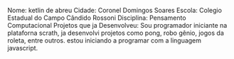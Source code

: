 
Nome: ketlin de abreu
Cidade: Coronel Domingos Soares
Escola: Colegio Estadual do Campo Cândido Rossoni
Disciplina: Pensamento Computacional
Projetos que ja Desenvolveu: Sou programador iniciante na plataforna scrath, ja desenvolvi projetos como pong, robo gênio, jogos da roleta, entre outros.
estou iniciando a programar com a linguagem javascript.
